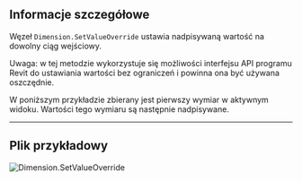 ## Informacje szczegółowe
Węzeł `Dimension.SetValueOverride` ustawia nadpisywaną wartość na dowolny ciąg wejściowy.

Uwaga: w tej metodzie wykorzystuje się możliwości interfejsu API programu Revit do ustawiania wartości bez ograniczeń i powinna ona być używana oszczędnie.

W poniższym przykładzie zbierany jest pierwszy wymiar w aktywnym widoku. Wartości tego wymiaru są następnie nadpisywane.
___
## Plik przykładowy

![Dimension.SetValueOverride](./Revit.Elements.Dimension.SetValueOverride_img.jpg)
